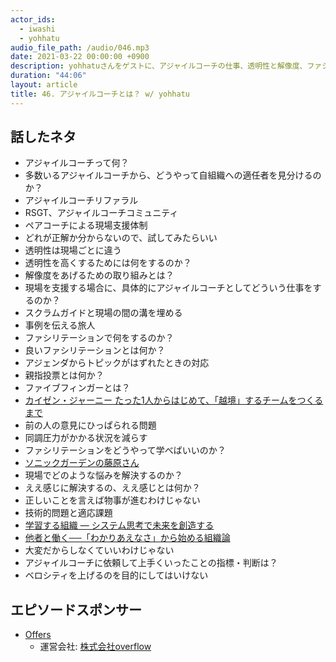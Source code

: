 ```yaml
---
actor_ids:
  - iwashi
  - yohhatu
audio_file_path: /audio/046.mp3
date: 2021-03-22 00:00:00 +0900
description: yohhatuさんをゲストに、アジャイルコーチの仕事、透明性と解像度、ファシリテーションなどについて語っていただいたエピソードです。
duration: "44:06"
layout: article
title: 46. アジャイルコーチとは？ w/ yohhatu 
---
```


## 話したネタ

- アジャイルコーチって何？
- 多数いるアジャイルコーチから、どうやって自組織への適任者を見分けるのか？
- アジャイルコーチリファラル
- RSGT、アジャイルコーチコミュニティ
- ペアコーチによる現場支援体制
- どれが正解か分からないので、試してみたらいい
- 透明性は現場ごとに違う
- 透明性を高くするためには何をするのか？
- 解像度をあげるための取り組みとは？
- 現場を支援する場合に、具体的にアジャイルコーチとしてどういう仕事をするのか？
- スクラムガイドと現場の間の溝を埋める
- 事例を伝える旅人
- ファシリテーションで何をするのか？
- 良いファシリテーションとは何か？
- アジェンダからトピックがはずれたときの対応
- 親指投票とは何か？
- ファイブフィンガーとは？
- [カイゼン・ジャーニー たった1人からはじめて、「越境」するチームをつくるまで](https://amzn.to/3tIG2wa)
- 前の人の意見にひっぱられる問題
- 同調圧力がかかる状況を減らす
- ファシリテーションをどうやって学べばいいのか？
- [ソニックガーデンの藤原さん](https://www.sonicgarden.jp/members/fujiwara)
- 現場でどのような悩みを解決するのか？
- ええ感じに解決するの、ええ感じとは何か？
- 正しいことを言えば物事が進むわけじゃない
- 技術的問題と適応課題
- [学習する組織 ― システム思考で未来を創造する](https://amzn.to/2PaGCDV)
- [他者と働く──「わかりあえなさ」から始める組織論](https://amzn.to/2Ph91s0)
- 大変だからしなくていいわけじゃない
- アジャイルコーチに依頼して上手くいったことの指標・判断は？
- ベロシティを上げるのを目的にしてはいけない

## エピソードスポンサー

- [Offers](https://offers.jp/) 
  -  運営会社: [株式会社overflow](https://overflow.co.jp/)
